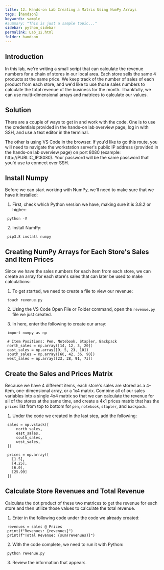 ```yaml
---
title: 12. Hands-on Lab Creating a Matrix Using NumPy Arrays
tags: [handson]
keywords: sample
#summary: "This is just a sample topic..."
sidebar: python_sidebar
permalink: Lab_12.html
folder: handson
---
```


## Introduction

In this lab, we're writing a small script that can calculate the revenue numbers for a chain of stores in our local area. Each store sells the same 4 products at the same price. We keep track of the number of sales of each product from each store, and we'd like to use those sales numbers to calculate the total revenue of the business for the month. Thankfully, we can use multi-dimensional arrays and matrices to calculate our values.

## Solution

There are a couple of ways to get in and work with the code. One is to use the credentials provided in the hands-on lab overview page, log in with SSH, and use a text editor in the terminal.

The other is using VS Code in the browser. If you'd like to go this route, you will need to navigate the workstation server's public IP address (provided in the hands-on lab overview page) on port 8080 (example: http://PUBLIC_IP:8080). Your password will be the same password that you'd use to connect over SSH.

## Install Numpy

Before we can start working with NumPy, we'll need to make sure that we have it installed:

1. First, check which Python version we have, making sure it is 3.8.2 or higher:

```
 python -V
```

2. Install NumPy:

```
 pip3.8 install numpy
```

## Creating NumPy Arrays for Each Store's Sales and Item Prices

Since we have the sales numbers for each item from each store, we can create an array for each store's sales that can later be used to make calculations:

1. To get started, we need to create a file to view our revenue:

```
 touch revenue.py
```

2. Using the VS Code Open File or Folder command, open the `revenue.py` file we just created.

3. In here, enter the following to create our array:

```
 import numpy as np

 # Item Positions: Pen, Notebook, Stapler, Backpack
 north_sales = np.array([14, 12, 3, 20])
 east_sales = np.array([9, 5, 23, 10])
 south_sales = np.array([60, 42, 36, 90])
 west_sales = np.array([23, 28, 91, 73])
```

## Create the Sales and Prices Matrix

Because we have 4 different items, each store's sales are stored as a 4-item, one-dimensional array, or a 1x4 matrix. Combine all of our sales variables into a single 4x4 matrix so that we can calculate the revenue for all of the stores at the same time, and create a 4x1 prices matrix that has the `prices` list from top to bottom for `pen`, `notebook`, `stapler`, and `backpack`.

1. Under the code we created in the last step, add the following:

```
 sales = np.vstack([
     north_sales,
     east_sales,
     south_sales,
     west_sales,
 ])

 prices = np.array([
   [1.5],
   [4.25],
   [6.0],
   [25.99]
 ])
 ```

## Calculate Store Revenues and Total Revenue

Calculate the dot product of these two matrices to get the revenue for each store and then utilize those values to calculate the total revenue.

1. Enter in the following code under the code we already created:

```
 revenues = sales @ Prices
 print(f"Revenues: {revenues}")
 print(f"Total Revenue: {sum(revenues)}")
```

2. With the code complete, we need to run it with Python:

```
 python revenue.py
```

3. Review the information that appears.